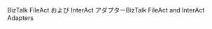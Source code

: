<span data-ttu-id="de369-101">BizTalk FileAct および InterAct アダプター</span><span class="sxs-lookup"><span data-stu-id="de369-101">BizTalk FileAct and InterAct Adapters</span></span>